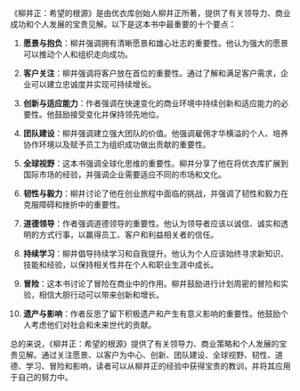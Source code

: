 《柳井正：希望的根源》是由优衣库创始人柳井正所著，提供了有关领导力、商业成功和个人发展的宝贵见解。以下是这本书中最重要的十个要点：

1. **愿景与抱负**：柳井强调拥有清晰愿景和雄心壮志的重要性。他认为强大的愿景可以推动个人和组织走向成功。

2. **客户关注**：柳井强调将客户放在首位的重要性。通过了解和满足客户需求，企业可以建立忠诚度并实现可持续增长。

3. **创新与适应能力**：作者强调在快速变化的商业环境中持续创新和适应能力的必要性。他鼓励接受变化并保持领先地位。

4. **团队建设**：柳井强调建立强大团队的价值。他强调雇佣才华横溢的个人、培养协作环境以及赋予员工为组织成功做出贡献的重要性。

5. **全球视野**：这本书强调全球化思维的重要性。柳井分享了他在将优衣库扩展到国际市场的经验，并强调企业需要适应不同的市场和文化。

6. **韧性与毅力**：柳井讨论了他在创业旅程中面临的挑战，并强调了韧性和毅力在克服障碍和挫折中的重要性。

7. **道德领导**：作者强调道德领导的重要性。他认为领导者应该以诚信、诚实和透明的方式行事，以赢得员工、客户和利益相关者的信任。

8. **持续学习**：柳井倡导持续学习和自我提升。他认为个人应该始终寻求新知识、技能和经验，以保持相关性并在个人和职业生涯中成长。

9. **冒险**：这本书讨论了冒险在商业中的作用。柳井鼓励进行计划周密的冒险和实验，相信大胆行动可以带来创新和增长。

10. **遗产与影响**：作者反思了留下积极遗产和产生有意义影响的重要性。他鼓励个人考虑他们对社会和未来世代的贡献。

总的来说，《柳井正：希望的根源》提供了有关领导力、商业策略和个人发展的宝贵见解。通过关注愿景、以客户为中心、创新、团队建设、全球视野、韧性、道德、学习、冒险和影响，读者可以从柳井正的经验中获得宝贵的教训，并将其应用于自己的努力中。